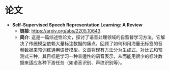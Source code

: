 # 论文

- **Self-Supervised Speech Representation Learning: A Review**
  - **链接**: https://arxiv.org/abs/2205.10643
  - **简介**: 这是一篇综述性论文，探讨了语音处理领域的自监督学习方法。它解决了传统模型依赖大量标注数据的痛点，回顾了如何利用海量无标签的音频数据来预训练通用语音模型。文章将现有方法分为生成式、对比式和预测式三种，其目标是学习一种普适性的语音表示，从而能用很少的标注数据来适应各种下游任务（如语音识别、声纹识别等）。
